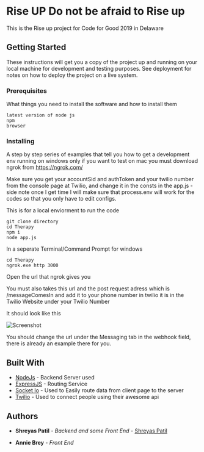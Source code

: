 # Rise UP Do not be afraid to Rise up


This is the Rise up project for Code for Good 2019 in Delaware

## Getting Started

These instructions will get you a copy of the project up and running on your local machine for development and testing purposes. See deployment for notes on how to deploy the project on a live system.

### Prerequisites

What things you need to install the software and how to install them

```
latest version of node js
npm
browser

```

### Installing

A step by step series of examples that tell you how to get a development env running on windows only
if you want to test on mac you must download ngrok from https://ngrok.com/

Make sure you get your accountSid and authToken and your twilio number from the console page at Twilio, and change it in the consts in the app.js - side note once I get time I will make sure that process.env will work for the codes so that you only have to edit configs.

This is for a local enviorment to run the code

```
git clone directory
cd Therapy
npm i
node app.js
```
In a seperate Terminal/Command Prompt for windows
```
cd Therapy
ngrok.exe http 3000
```
Open the url that ngrok gives you

You must also takes this url and the post request adress which is /messageComesIn and add it to your phone number in twilio it is in the Twilio Website under your Twilio Number

It should look like this

![Screenshot](ScreenShot.JPG)

You should change the url under the Messaging tab in the webhook field, there is already an example there for you.



## Built With

* [NodeJs](https://nodejs.org/en/) - Backend Server used
* [ExpressJS](https://expressjs.com/) - Routing Service
* [Socket Io](https://socket.io/) - Used to Easily route data from client page to the server
* [Twilio](http://twilio.com) - Used to connect people using their awesome api


## Authors

* **Shreyas Patil** - *Backend and some Front End* - [Shreyas Patil](https://github.com/ShreyasP1a)

* **Annie Brey** - *Front End* 


